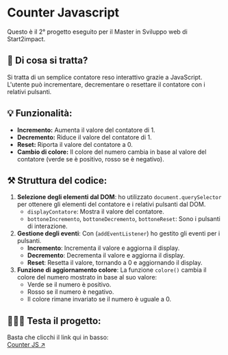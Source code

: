 <h1>Counter Javascript</h1>
<p>Questo è il 2° progetto eseguito per il Master in Sviluppo web di Start2impact.</p>

<h2>🤔 Di cosa si tratta?</h2>
<p>Si tratta di un semplice contatore reso interattivo grazie a JavaScript. L'utente può incrementare, decrementare o resettare il contatore con i relativi pulsanti.</p>

<h2>💡 Funzionalità:</h2>
<ul>
  <li><strong>Incremento:</strong> Aumenta il valore del contatore di 1.</li>
  <li><strong>Decremento:</strong> Riduce il valore del contatore di 1.</li>
  <li><strong>Reset:</strong> Riporta il valore del contatore a 0.</li>
  <li><strong>Cambio di colore:</strong> Il colore del numero cambia in base al valore del contatore (verde se è positivo, rosso se è negativo).</li>
</ul>

<h2>⚒️ Struttura del codice:</h2>
<ol>
  <li><strong>Selezione degli elementi dal DOM</strong>: ho utilizzato <code>document.querySelector</code> per ottenere gli elementi del contatore e i relativi pulsanti dal DOM.
    <ul>
      <li><code>displayContatore</code>: Mostra il valore del contatore.</li>
      <li><code>bottoneIncremento</code>, <code>bottoneDecremento</code>, <code>bottoneReset</code>: Sono i pulsanti di interazione.</li>
    </ul>
  </li>
  <li><strong>Gestione degli eventi</strong>: Con (<code>addEventListener</code>) ho gestito gli eventi per i pulsanti.
    <ul>
      <li><strong>Incremento</strong>: Incrementa il valore e aggiorna il display.</li>
      <li><strong>Decremento</strong>: Decrementa il valore e aggiorna il display.</li>
      <li><strong>Reset</strong>: Resetta il valore, tornando a 0 e aggiornando il display.</li>
    </ul>
  </li>
  <li><strong>Funzione di aggiornamento colore</strong>: La funzione <code>colore()</code> cambia il colore del numero mostrato in base al suo valore:
    <ul>
      <li>Verde se il numero è positivo.</li>
      <li>Rosso se il numero è negativo.</li>
      <li>Il colore rimane invariato se il numero è uguale a 0.</li>
    </ul>
  </li>
</ol>

<h2>👨🏻‍💻 Testa il progetto:</h2>
Basta che clicchi il link qui in basso:<br>
<a href="https://dgmichele.github.io/Counter/" rel="noopener" target="_blank">Counter JS ↗️</a>
